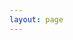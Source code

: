```yaml
---
layout: page
---
```

<script setup>
import {
  VPTeamPage,
  VPTeamPageTitle,
  VPTeamMembers,
  VPTeamPageSection
} from 'vitepress/theme'

const members = [
  {
    avatar: 'https://ruinique-alibaba-oss.oss-cn-chengdu.aliyuncs.com/shaoshuaizhang.jpg',
    name: 'Shaoshuai Zhang',
    title: 'Assistant Professor',
    links: [
      { icon: 'github', link: 'https://github.com/Orgline' }
    ]
  },
]

const phdstudent = [
 {
    avatar: 'https://ruinique-alibaba-oss.oss-cn-chengdu.aliyuncs.com/default.jpg',
    name: 'Hansheng Wang',
    links: [
      
    ]
 },
 {
    avatar: 'https://ruinique-alibaba-oss.oss-cn-chengdu.aliyuncs.com/default.jpg',
    name: 'Shi Lu',
    links: [
      
    ]
 },
 {
    avatar: 'https://ruinique-alibaba-oss.oss-cn-chengdu.aliyuncs.com/hdj(1).jpg',
    name: 'Dajun Huang',
    links: [
      { icon: 'github', link: 'https://github.com/dajunhuang' }
    ]
  }
]

const master = [
 {
    avatar: 'https://ruinique-alibaba-oss.oss-cn-chengdu.aliyuncs.com/default.jpg',
    name: 'Gaoyuan Zou',
    links: [
      { icon: 'github', link: 'https://github.com/LCStayingdullCircuit' }
    ]
  }
]

const graduate = [
  {
    avatar: 'https://ruinique-alibaba-oss.oss-cn-chengdu.aliyuncs.com/default.jpg',
    name: 'Yuhan Leng',
    title: 'Software Engineer',
    org: 'Moore Threads(摩尔线程)',
    links: [
      { icon: 'github', link: 'https://github.com/EmeraldLeng' }
    ]
  },
]

</script>

<VPTeamPage>
  <VPTeamPageTitle>
    <template #title>
      Our Team
    </template>
    <template #lead>
      We are a team to explore the limit of the computation. You can contact with us via szhang94@uestc.edu.cn
    </template>
  </VPTeamPageTitle>
  <VPTeamMembers
    :members="members"
  />
<!-- <VPTeamPageSection>
    <template #title>Our Team</template>
    <template #lead>We are a team to explore the limit of the computation. You can contact with us via szhang94@uestc.edu.cn.</template>
    <template #members>
      <VPTeamMembers :members="members" />
    </template>
</VPTeamPageSection> -->
<VPTeamPageSection>
    <template #title>PhD Student</template>
    <template #lead>They benefited greatly from their time here, and went on to have a bright future.</template>
    <template #members>
      <VPTeamMembers :members="phdstudent" />
    </template>
</VPTeamPageSection>
<VPTeamPageSection>
    <template #title>Master Student</template>
    <template #lead>They benefited greatly from their time here, and went on to have a bright future.</template>
    <template #members>
      <VPTeamMembers :members="master" />
    </template>
</VPTeamPageSection>
<VPTeamPageSection>
    <template #title>Alumni</template>
    <template #lead>They benefited greatly from their time here, and went on to have a bright future.</template>
    <template #members>
      <VPTeamMembers :members="graduate" />
    </template>
</VPTeamPageSection>
</VPTeamPage>

<!-- interface TeamMember {
  // 成员的头像图像
  avatar: string

  // 成员的名称
  name: string

  // 成员姓名下方的标题
  // 例如：Developer, Software Engineer, etc.
  title?: string

  // 成员所属的组织
  org?: string

  // 组织的 URL
  orgLink?: string

  // 成员的描述
  desc?: string

  // 社交媒体链接，例如 GitHub、Twitter 等，可以在此处传入 Social Links 对象
  // 参见: https://vitepress.dev/reference/default-theme-config.html#sociallinks
  links?: SocialLink[]

  // 成员 sponsor 页面的 URL
  sponsor?: string

  // sponsor 链接的文本，默认为 'Sponsor'
  actionText?: string
} -->